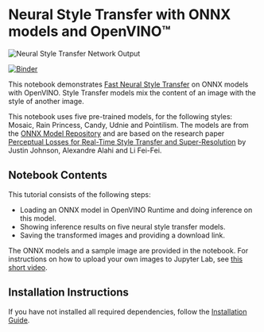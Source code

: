 # Neural Style Transfer with ONNX models and OpenVINO™

![Neural Style Transfer Network Output](https://user-images.githubusercontent.com/77325899/147366340-4a281b0b-066d-4114-b9ef-48634d733095.png)


[![Binder](https://mybinder.org/badge_logo.svg)](https://mybinder.org/v2/gh/openvinotoolkit/openvino_notebooks/HEAD?filepath=notebooks%2F212-onnx-style-transfer%2F212-onnx-style-transfer.ipynb)

This notebook demonstrates [Fast Neural Style Transfer](https://github.com/onnx/models/tree/master/vision/style_transfer/fast_neural_style) on ONNX models with OpenVINO. Style Transfer models mix the content of an image with the style of another image.

This notebook uses five pre-trained models, for the following styles: Mosaic, Rain Princess, Candy, Udnie and Pointilism. The models are from the [ONNX Model Repository](https://github.com/onnx/models) and are based on the research paper [Perceptual Losses for Real-Time Style Transfer and Super-Resolution](https://arxiv.org/abs/1603.08155) by Justin Johnson, Alexandre Alahi and Li Fei-Fei.


## Notebook Contents

This tutorial consists of the following steps:

- Loading an ONNX model in OpenVINO Runtime and doing inference on this model.
- Showing inference results on five neural style transfer models.
- Saving the transformed images and providing a download link.

The ONNX models and a sample image are provided in the notebook. For instructions on how to upload your own images to Jupyter Lab, see [this short video](https://www.youtube.com/watch?v=1bd2QHqQSH4).

## Installation Instructions

If you have not installed all required dependencies, follow the [Installation Guide](../../README.md).
